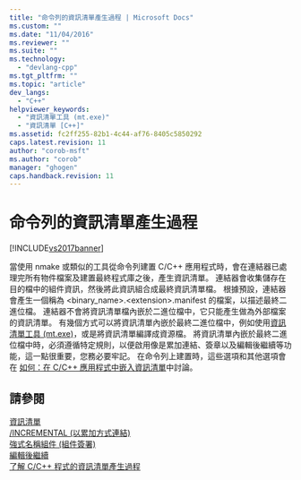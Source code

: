 ```yaml
---
title: "命令列的資訊清單產生過程 | Microsoft Docs"
ms.custom: ""
ms.date: "11/04/2016"
ms.reviewer: ""
ms.suite: ""
ms.technology: 
  - "devlang-cpp"
ms.tgt_pltfrm: ""
ms.topic: "article"
dev_langs: 
  - "C++"
helpviewer_keywords: 
  - "資訊清單工具 (mt.exe)"
  - "資訊清單 [C++]"
ms.assetid: fc2ff255-82b1-4c44-af76-8405c5850292
caps.latest.revision: 11
author: "corob-msft"
ms.author: "corob"
manager: "ghogen"
caps.handback.revision: 11
---
```

# 命令列的資訊清單產生過程
[!INCLUDE[vs2017banner](../assembler/inline/includes/vs2017banner.md)]

當使用 nmake 或類似的工具從命令列建置 C\/C\+\+ 應用程式時，會在連結器已處理完所有物件檔案及建置最終程式庫之後，產生資訊清單。  連結器會收集儲存在目的檔中的組件資訊，然後將此資訊組合成最終資訊清單檔。  根據預設，連結器會產生一個稱為 \<binary\_name\>.\<extension\>.manifest 的檔案，以描述最終二進位檔。  連結器不會將資訊清單檔內嵌於二進位檔中，它只能產生做為外部檔案的資訊清單。  有幾個方式可以將資訊清單內嵌於最終二進位檔中，例如使用[資訊清單工具 \(mt.exe\)](http://msdn.microsoft.com/library/aa375649)，或是將資訊清單編譯成資源檔。  將資訊清單內嵌於最終二進位檔中時，必須遵循特定規則，以便啟用像是累加連結、簽章以及編輯後繼續等功能，這一點很重要，您務必要牢記。  在命令列上建置時，這些選項和其他選項會在 [如何：在 C\/C\+\+ 應用程式中嵌入資訊清單](../build/how-to-embed-a-manifest-inside-a-c-cpp-application.md)中討論。  
  
## 請參閱  
 [資訊清單](http://msdn.microsoft.com/library/aa375365)   
 [\/INCREMENTAL \(以累加方式連結\)](../build/reference/incremental-link-incrementally.md)   
 [強式名稱組件 \(組件簽署\)](../dotnet/strong-name-assemblies-assembly-signing-cpp-cli.md)   
 [編輯後繼續](../Topic/Edit%20and%20Continue.md)   
 [了解 C\/C\+\+ 程式的資訊清單產生過程](../build/understanding-manifest-generation-for-c-cpp-programs.md)